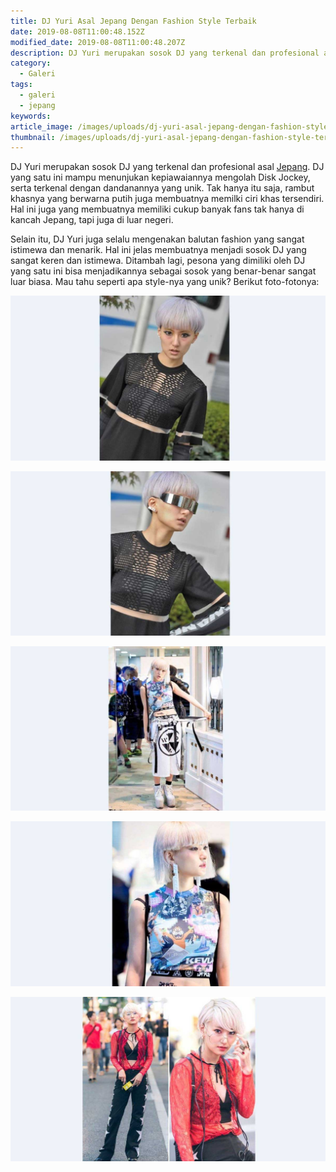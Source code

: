 ```yaml
---
title: DJ Yuri Asal Jepang Dengan Fashion Style Terbaik
date: 2019-08-08T11:00:48.152Z
modified_date: 2019-08-08T11:00:48.207Z
description: DJ Yuri merupakan sosok DJ yang terkenal dan profesional asal Jepang. DJ yang satu ini mampu menunjukan kepiawaiannya mengolah Disk Jockey.
category:
  - Galeri
tags:
  - galeri
  - jepang
keywords:
article_image: /images/uploads/dj-yuri-asal-jepang-dengan-fashion-style-terbaik-5.jpg
thumbnail: /images/uploads/dj-yuri-asal-jepang-dengan-fashion-style-terbaik-2-015.jpg
---
```

DJ Yuri merupakan sosok DJ yang terkenal dan profesional asal [Jepang](/tags/jepang/). DJ yang satu ini mampu menunjukan kepiawaiannya mengolah Disk Jockey, serta terkenal dengan dandanannya yang unik. Tak hanya itu saja, rambut khasnya yang berwarna putih juga membuatnya memilki ciri khas tersendiri. Hal ini juga yang membuatnya memiliki cukup banyak fans tak hanya di kancah Jepang, tapi juga di luar negeri.

Selain itu, DJ Yuri juga selalu mengenakan balutan fashion yang sangat istimewa dan menarik. Hal ini jelas membuatnya menjadi sosok DJ yang sangat keren dan istimewa. Ditambah lagi, pesona yang dimiliki oleh DJ yang satu ini bisa menjadikannya sebagai sosok yang benar-benar sangat luar biasa. Mau tahu seperti apa style-nya yang unik? Berikut foto-fotonya:

![DJ Yuri Asal Jepang Dengan Fashion Style Terbaik](/images/uploads/dj-yuri-asal-jepang-dengan-fashion-style-terbaik-5.jpg)

![DJ Yuri Asal Jepang Dengan Fashion Style Terbaik](/images/uploads/dj-yuri-asal-jepang-dengan-fashion-style-terbaik-4.jpg)

![DJ Yuri Asal Jepang Dengan Fashion Style Terbaik](/images/uploads/dj-yuri-asal-jepang-dengan-fashion-style-terbaik-3.jpg)

![DJ Yuri Asal Jepang Dengan Fashion Style Terbaik](/images/uploads/dj-yuri-asal-jepang-dengan-fashion-style-terbaik-2.jpg)

![DJ Yuri Asal Jepang Dengan Fashion Style Terbaik](/images/uploads/dj-yuri-asal-jepang-dengan-fashion-style-terbaik-1.jpg)
